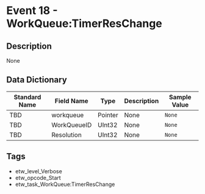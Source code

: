 # Event 18 - WorkQueue:TimerResChange

## Description
None

## Data Dictionary
|Standard Name|Field Name|Type|Description|Sample Value|
|---|---|---|---|---|
|TBD|workqueue|Pointer|None|`None`|
|TBD|WorkQueueID|UInt32|None|`None`|
|TBD|Resolution|UInt32|None|`None`|

## Tags
* etw_level_Verbose
* etw_opcode_Start
* etw_task_WorkQueue:TimerResChange